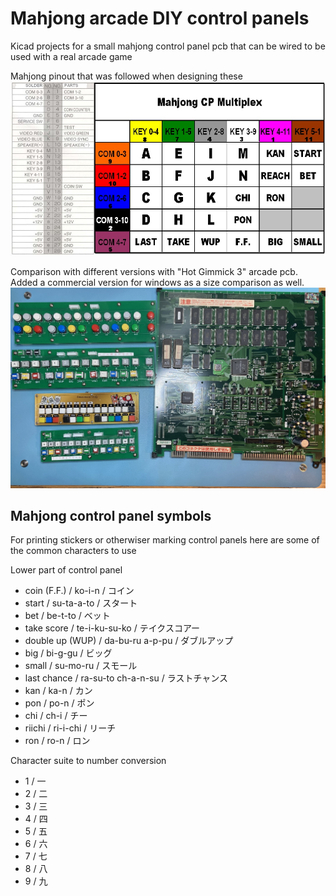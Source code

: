 # Mahjong arcade DIY control panels
Kicad projects for a small mahjong control panel pcb that can be wired to be used with a real arcade game

Mahjong pinout that was followed when designing these
![Alt text](mahjong_pinout.jpg?raw=true "Mahjong pinout img")

Comparison with different versions with "Hot Gimmick 3" arcade pcb. Added a commercial version for windows as a size comparison as well. 
![Alt text](all_control_panel_comparison.jpg?raw=true "Comparison img")

## Mahjong control panel symbols
For printing stickers or otherwiser marking control panels here are some of the common characters to use

Lower part of control panel
- coin (F.F.) / ko-i-n / コイン
- start / su-ta-a-to / スタート 
- bet / be-t-to / ベット
- take score / te-i-ku-su-ko / テイクスコアー
- double up (WUP) / da-bu-ru a-p-pu / ダブルアップ  
- big / bi-g-gu / ビッグ
- small / su-mo-ru / スモール
- last chance / ra-su-to ch-a-n-su / ラストチャンス
- kan / ka-n / カン
- pon / po-n / ポン
- chi / ch-i / チー
- riichi / ri-i-chi / リーチ
- ron / ro-n / ロン


Character suite to number conversion
- 1 / 一
- 2 / 二
- 3 / 三
- 4 / 四
- 5 / 五
- 6 / 六
- 7 / 七
- 8 / 八
- 9 / 九